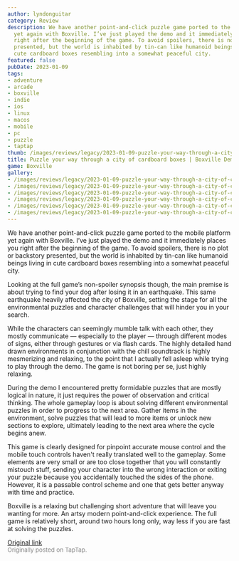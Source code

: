 ```yaml
---
author: lyndonguitar
category: Review
description: We have another point-and-click puzzle game ported to the mobile platform
  yet again with Boxville. I’ve just played the demo and it immediately places you
  right after the beginning of the game. To avoid spoilers, there is no plot or backstory
  presented, but the world is inhabited by tin-can like humanoid beings living in
  cute cardboard boxes resembling into a somewhat peaceful city.
featured: false
pubDate: 2023-01-09
tags:
- adventure
- arcade
- boxville
- indie
- ios
- linux
- macos
- mobile
- pc
- puzzle
- taptap
thumb: /images/reviews/legacy/2023-01-09-puzzle-your-way-through-a-city-of-cardboard-boxes--boxville-demo---first-impressions-0.avif
title: Puzzle your way through a city of cardboard boxes | Boxville Demo - First Impressions
game: Boxville
gallery:
- /images/reviews/legacy/2023-01-09-puzzle-your-way-through-a-city-of-cardboard-boxes--boxville-demo---first-impressions-0.avif
- /images/reviews/legacy/2023-01-09-puzzle-your-way-through-a-city-of-cardboard-boxes--boxville-demo---first-impressions-1.avif
- /images/reviews/legacy/2023-01-09-puzzle-your-way-through-a-city-of-cardboard-boxes--boxville-demo---first-impressions-2.avif
- /images/reviews/legacy/2023-01-09-puzzle-your-way-through-a-city-of-cardboard-boxes--boxville-demo---first-impressions-3.avif
- /images/reviews/legacy/2023-01-09-puzzle-your-way-through-a-city-of-cardboard-boxes--boxville-demo---first-impressions-4.avif
- /images/reviews/legacy/2023-01-09-puzzle-your-way-through-a-city-of-cardboard-boxes--boxville-demo---first-impressions-5.avif
---
```

We have another point-and-click puzzle game ported to the mobile platform yet again with Boxville. I’ve just played the demo and it immediately places you right after the beginning of the game. To avoid spoilers, there is no plot or backstory presented, but the world is inhabited by tin-can like humanoid beings living in cute cardboard boxes resembling into a somewhat peaceful city.

Looking at the full game’s non-spoiler synopsis though, the main premise is about trying to find your dog after losing it in an earthquake. This same earthquake heavily affected the city of Boxville, setting the stage for all the environmental puzzles and character challenges that will hinder you in your search.

While the characters can seemingly mumble talk with each other, they mostly communicate — especially to the player — through different modes of signs, either through gestures or via flash cards. The highly detailed hand drawn environments in conjunction with the chill soundtrack is highly mesmerizing and relaxing, to the point that I actually fell asleep while trying to play through the demo. The game is not boring per se, just highly relaxing.

During the demo I encountered pretty formidable puzzles that are mostly logical in nature, it just requires the power of observation and critical thinking. The whole gameplay loop is about solving different environmental puzzles in order to progress to the next area. Gather items in the environment, solve puzzles that will lead to more items or unlock new sections to explore, ultimately leading to the next area where the cycle begins anew.

This game is clearly designed for pinpoint accurate mouse control and the mobile touch controls haven't really translated well to the gameplay. Some elements are very small or are too close together that you will constantly mistouch stuff, sending your character into the wrong interaction or exiting your puzzle because you accidentally touched the sides of the phone. However, it is a passable control scheme and one that gets better anyway with time and practice.

Boxville is a relaxing but challenging short adventure that will leave you wanting for more. An artsy modern point-and-click experience. The full game is relatively short, around two hours long only, way less if you are fast at solving the puzzles.

[Original link](https://www.taptap.io/post/4143772)<br><span style="font-size: 0.95em; color: #888;">Originally posted on TapTap.</span>